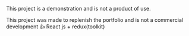This project is a demonstration and is not a product of use. 

This project was made to replenish the portfolio and is not a commercial development 👍 React js + redux(toolkit)
